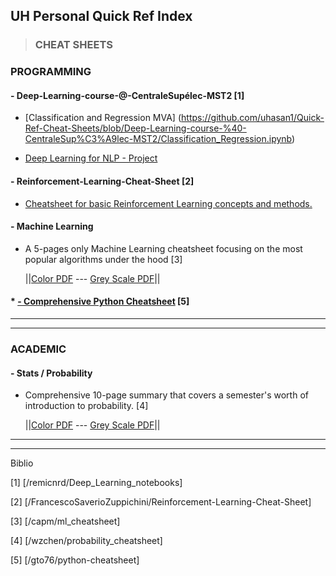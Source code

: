 ﻿
## UH Personal Quick Ref Index



>### CHEAT SHEETS

### PROGRAMMING
####     - Deep-Learning-course-@-CentraleSupélec-MST2 [1]  
   * [Classification and Regression MVA] (https://github.com/uhasan1/Quick-Ref-Cheat-Sheets/blob/Deep-Learning-course-%40-CentraleSup%C3%A9lec-MST2/Classification_Regression.ipynb)

   * [Deep Learning for NLP - Project](https://github.com/uhasan1/Quick-Ref-Cheat-Sheets/blob/Deep-Learning-course-%40-CentraleSup%C3%A9lec-MST2/nlp_project.ipynb)

####     - Reinforcement-Learning-Cheat-Sheet [2]
   * [Cheatsheet for basic Reinforcement Learning concepts and methods.](https://github.com/uhasan1/Quick-Ref-Cheat-Sheets/blob/rl_cheatsheet.pdf)

####     - Machine Learning
   * A 5-pages only Machine Learning cheatsheet focusing on the most popular algorithms under the hood [3]

     ||[Color PDF](https://github.com/uhasan1/Quick-Ref-Cheat-Sheets/blob/master/Machine%20Learning%20Cheatsheet.pdf) ---
   [Grey Scale PDF](https://github.com/uhasan1/Quick-Ref-Cheat-Sheets/blob/master/Machine%20Learning%20Cheatsheet%20Grayscale.pdf)||

#### * [- Comprehensive Python Cheatsheet](https://github.com/uhasan1/Quick-Ref-Cheat-Sheets/blob/index.html) [5]
   
-----------------------------------------------

-----------------------------------------------

### ACADEMIC

#### - Stats / Probability
* Comprehensive 10-page summary that covers a semester's worth of introduction to probability. [4]

    ||[Color PDF](https://github.com/uhasan1/Quick-Ref-Cheat-Sheets/blob/master/probability_cheatsheet.pdf) ---
    [Grey Scale PDF](https://github.com/uhasan1/Quick-Ref-Cheat-Sheets/blob/master/probability_cheatsheet_blackwhite.pdf)||


-----------------------------------------------
-----------------------------------------------
Biblio

[1] [/remicnrd/Deep_Learning_notebooks]

[2] [/FrancescoSaverioZuppichini/Reinforcement-Learning-Cheat-Sheet]

[3] [/capm/ml_cheatsheet]

[4] [/wzchen/probability_cheatsheet]

[5] [/gto76/python-cheatsheet]

